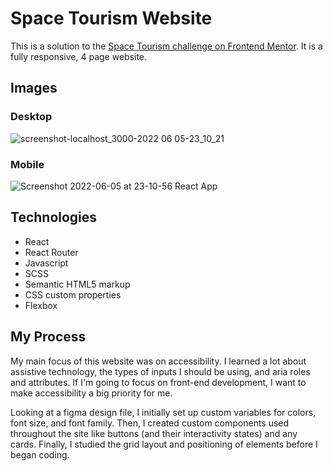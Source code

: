 # Space Tourism Website

This is a solution to the [Space Tourism challenge on Frontend Mentor](https://www.frontendmentor.io/challenges/space-tourism-multipage-website-gRWj1URZ3). It is a fully responsive, 4 page website.

## Images
### Desktop
![screenshot-localhost_3000-2022 06 05-23_10_21](https://user-images.githubusercontent.com/72288176/172105423-8187a182-41e8-4dbc-9e9f-c8599795feb4.png)
### Mobile
![Screenshot 2022-06-05 at 23-10-56 React App](https://user-images.githubusercontent.com/72288176/172105455-0372a4ba-0d56-42a2-896f-b4eaa3d19805.png)

## Technologies
* React
* React Router
* Javascript
* SCSS
* Semantic HTML5 markup
* CSS custom properties
* Flexbox



## My Process
My main focus of this website was on accessibility. I learned a lot about assistive technology, the types of inputs I should be using, and aria roles and attributes. If I'm going to focus on front-end development, I want to make accessibility a big priority for me.

Looking at a figma design file, I initially set up custom variables for colors, font size, and font family. Then, I created custom components used throughout the site like buttons (and their interactivity states) and any cards. Finally, I studied the grid layout and positioning of elements before I began coding.

